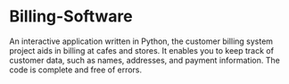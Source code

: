 # Billing-Software
An interactive application written in Python, the customer billing system project aids in billing at cafes and stores. It enables you to keep track of customer data, such as names, addresses, and payment information. The code is complete and free of errors.
